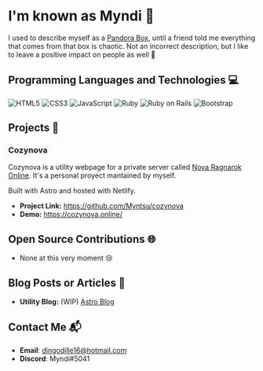 # I'm known as Myndi 👋

I used to describe myself as a [Pandora Box](https://en.wikipedia.org/wiki/Pandora%27s_box), until a friend told me everything that comes from that box is chaotic. 
Not an incorrect description, but I like to leave a positive impact on people as well 💞

## Programming Languages and Technologies 💻

![HTML5](https://img.shields.io/badge/HTML5-E34F26?style=flat-square&logo=html5&logoColor=white)
![CSS3](https://img.shields.io/badge/CSS3-1572B6?style=flat-square&logo=css3&logoColor=white)
![JavaScript](https://img.shields.io/badge/JavaScript-F7DF1E?style=flat-square&logo=javascript&logoColor=black)
![Ruby](https://img.shields.io/badge/Ruby-CC342D?style=flat-square&logo=ruby&logoColor=white)
![Ruby on Rails](https://img.shields.io/badge/Ruby_on_Rails-CC0000?style=flat-square&logo=ruby-on-rails&logoColor=white)
![Bootstrap](https://img.shields.io/badge/Bootstrap-7952B3?style=flat-square&logo=bootstrap&logoColor=white)


## Projects 🚀

### Cozynova

Cozynova is a utility webpage for a private server called [Nova Ragnarok Online](https://www.novaragnarok.com/?module=main). It's a personal proyect mantained by myself. 

Built with Astro and hosted with Netlify.

- **Project Link:** https://github.com/Myntsu/cozynova
- **Demo:** https://cozynova.online/

## Open Source Contributions 🌐

- None at this very moment 😢

## Blog Posts or Articles 📝

- **Utility Blog:** (WIP) [Astro Blog](https://astro-blog-custom.netlify.app/)

## Contact Me 📬

- **Email**: dingodille16@hotmail.com 
- **Discord**: Myndi#5041
